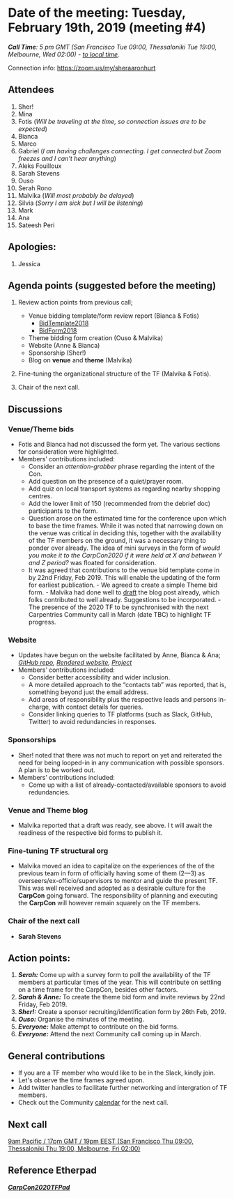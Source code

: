 

# Date of the meeting: Tuesday, February 19th, 2019 (meeting #4)

_**Call Time**: 5 pm GMT (San Francisco Tue 09:00, Thessaloniki Tue 19:00, Melbourne, Wed 02:00)_ - _[to local time](https://www.timeanddate.com/worldclock/fixedtime.html?msg=CarpentryCon&iso=20190122T19&p1=1428&ah=1)_.

Connection info: https://zoom.us/my/sheraaronhurt

## Attendees

1. Sher!
2. Mina
3. Fotis (_Will be traveling at the time, so connection issues are to be expected_)
4. Bianca
5. Marco
6. Gabriel (_I am having challenges connecting. I get connected but Zoom freezes and I can't hear anything_)
7. Aleks Fouilloux
8. Sarah Stevens
9. Ouso
10. Serah Rono
11. Malvika (_Will most probably be delayed_)
12. Silvia (_Sorry I am sick but I will be listening_)
13. Mark
14. Ana
15. Sateesh Peri

## Apologies:

1. Jessica

## Agenda points (suggested before the meeting)

1. Review action points from previous call;
	- Venue bidding template/form review report (Bianca & Fotis)
		- [BidTemplate2018](https://docs.google.com/document/d/1iLfRSnRJ_J7laBhFAQsMgjiX_-P5v3BFtQ4f5WaMZQ8/edit)
		- [BidForm2018](https://docs.google.com/forms/d/15MwQIucsR3H13QTNBmVHqUzlx201olldBNtxZV_ExsU/edit)
	- Theme bidding form creation (Ouso & Malvika)
	- Website (Anne & Bianca)
	- Sponsorship (Sher!)
	- Blog on **venue** and **theme** (Malvika)

2. Fine-tuning the organizational structure of the TF (Malvika & Fotis).

3. Chair of the next call.

## Discussions

### Venue/Theme bids
- Fotis and Bianca had not discussed the form yet. The various sections for consideration were highlighted.
- Members’ contributions included:
	- Consider an _attention-grabber_ phrase regarding the intent of the Con.
	- Add question on the presence of a quiet/prayer room.
	- Add quiz on local transport systems as regarding nearby shopping centres.
	- Add the lower limit of 150 (recommended from the debrief doc) participants to the form.
	- Question arose on the estimated time for the conference upon which to base the time frames. While it was noted that narrowing down on the venue was critical in deciding this, together with the availability of the TF members on the ground, it was a necessary thing to ponder over already. The idea of mini surveys in the form of _would you make it to the CarpCon2020 if it were held at X and between Y and Z period?_ was floated for consideration.
	 - It was agreed that contributions to the venue bid template come in by 22nd Friday, Feb 2019. This will enable the updating of the form for earliest publication.
	  - We agreed to create a simple Theme bid form.
	  - Malvika had done well to [draft](https://docs.google.com/document/d/1Ssw-A7TU6LB8JFEahl11QgB4gZBzKD8D2534mc7g-Bc/edit) the blog post already, which folks contributed to well already. Suggestions to be incorporated.
	  - The presence of the 2020 TF to be synchronised with the next Carpentries Community call in March (date TBC) to highlight TF progress.
	  
### Website
- Updates have begun on the website facilitated by Anne, Bianca & Ana; _[GitHub repo](https://github.com/BinxiePeterson/carpentrycon2020), [Rendered website](https://binxiepeterson.github.io/carpentrycon2020/), [Project](https://github.com/BinxiePeterson/carpentrycon2020/projects/1)_
- Members’ contributions included:
	- Consider better accessibility and wider inclusion.
	- A more detailed approach to the “contacts tab” was reported, that is, something beyond just the email address.
	- Add areas of responsibility plus the respective leads and persons in-charge, with contact details for queries.
	- Consider linking queries to TF platforms (such as Slack, GitHub, Twitter) to avoid redundancies in responses.
	
### Sponsorships
- Sher! noted that there was not much to report on yet and reiterated the need for being looped-in in any communication with possible sponsors. A plan is to be worked out. 
- Members’ contributions included:
	- Come up with a list of already-contacted/available sponsors to avoid redundancies.
	
### Venue and Theme blog
- Malvika reported that a draft was ready, see above. I t will await the readiness of the respective bid forms to publish it.

### Fine-tuning TF structural org
- Malvika moved an idea to capitalize on the experiences of the of the previous team in form of officially having some of them (2—3) as overseers/ex-officio/supervisors to mentor and guide the present TF. This was well received and adopted as a desirable culture for the **CarpCon** going forward. The responsibility of planning and executing the **CarpCon** will however remain squarely on the TF members.

### Chair of the next call

- **Sarah Stevens**

## Action points:

1. _**Serah:**_ Come up with a survey form to poll the availability of the TF members at particular times of the year. This will contribute on settling on a time frame for the CarpCon, besides other factors.
2. _**Sarah & Anne:**_ To create the theme bid form and invite reviews by 22nd Friday, Feb 2019.
3. _**Sher!:**_ Create a sponsor recruiting/identification form by 26th Feb, 2019.
4. _**Ouso:**_ Organise the minutes of the meeting.
5. _**Everyone:**_ Make attempt to contribute on the bid forms.
6. _**Everyone:**_ Attend the next Community call coming up in March.

## General contributions

- If you are a TF member who would like to be in the Slack, kindly join.
- Let's observe the time frames agreed upon.
- Add twitter handles to facilitate further networking and intergration of TF members.
- Check out the Community [calendar](https://carpentries.org/community/#community-events) for the next call.

## Next call

[9am Pacific / 17pm GMT / 19pm EEST  (San Francisco Thu 09:00, Thessaloniki Thu 19:00, Melbourne, Fri 02:00)](https://www.timeanddate.com/worldclock/fixedtime.html?iso=20190305T20&p1=170&ah=1&am=30)

## Reference Etherpad

_**[CarpCon2020TFPad](https://pad.carpentries.org/2020carpentrycontaskforce)**_